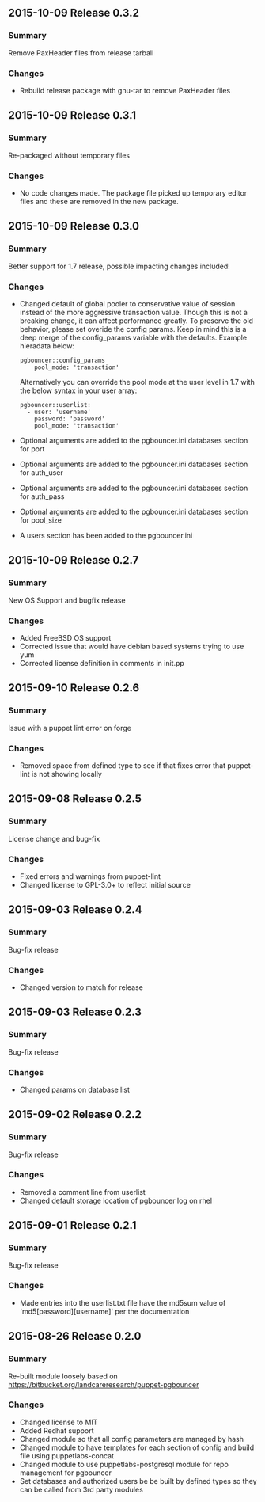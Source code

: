 ## 2015-10-09 Release 0.3.2
### Summary
Remove PaxHeader files from release tarball

### Changes
  - Rebuild release package with gnu-tar to remove PaxHeader files

## 2015-10-09 Release 0.3.1
### Summary
Re-packaged without temporary files

### Changes
  - No code changes made. The package file picked up temporary editor files and these are removed in the new package.

## 2015-10-09 Release 0.3.0
### Summary
Better support for 1.7 release, possible impacting changes included!

### Changes
  - Changed default of global pooler to conservative value of session instead of the more aggressive transaction value. Though this is not a breaking change, it can affect performance greatly. To preserve the old behavior, please set overide the config params. Keep in mind this is a deep merge of the config_params variable with the defaults. Example hieradata below:

    ```
    pgbouncer::config_params
        pool_mode: 'transaction'
    ```
    Alternatively you can override the pool mode at the user level in 1.7 with the below syntax in your user array:

    ```
    pgbouncer::userlist:
      - user: 'username'
        password: 'password'
        pool_mode: 'transaction'
    ```
  - Optional arguments are added to the pgbouncer.ini databases section for port
  - Optional arguments are added to the pgbouncer.ini databases section for auth_user
  - Optional arguments are added to the pgbouncer.ini databases section for auth_pass
  - Optional arguments are added to the pgbouncer.ini databases section for pool_size
  - A users section has been added to the pgbouncer.ini 

## 2015-10-09 Release 0.2.7
### Summary
New OS Support and bugfix release

### Changes
 - Added FreeBSD OS support
 - Corrected issue that would have debian based systems trying to use yum
 - Corrected license definition in comments in init.pp

## 2015-09-10 Release 0.2.6
### Summary
Issue with a puppet lint error on forge

### Changes
 - Removed space from defined type to see if that fixes error that puppet-lint is not showing locally

## 2015-09-08 Release 0.2.5
### Summary
License change and bug-fix

### Changes
 - Fixed errors and warnings from puppet-lint
 - Changed license to GPL-3.0+ to reflect initial source

## 2015-09-03 Release 0.2.4
### Summary
Bug-fix release

### Changes
 - Changed version to match for release

## 2015-09-03 Release 0.2.3
### Summary
Bug-fix release

### Changes
 - Changed params on database list

## 2015-09-02 Release 0.2.2
### Summary
Bug-fix release

### Changes
 - Removed a comment line from userlist
 - Changed default storage location of pgbouncer log on rhel

## 2015-09-01 Release 0.2.1
### Summary
Bug-fix release

### Changes
 - Made entries into the userlist.txt file have the md5sum value of 'md5[password][username]' per the documentation

## 2015-08-26 Release 0.2.0
### Summary
Re-built module loosely based on https://bitbucket.org/landcareresearch/puppet-pgbouncer

### Changes
 - Changed license to MIT
 - Added Redhat support
 - Changed module so that all config parameters are managed by hash
 - Changed module to have templates for each section of config and build file using puppetlabs-concat
 - Changed module to use puppetlabs-postgresql module for repo management for pgbouncer
 - Set databases and authorized users be be built by defined types so they can be called from 3rd party modules
